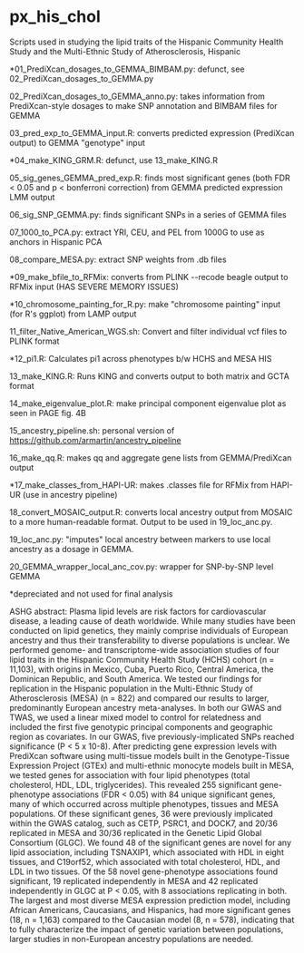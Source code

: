 # px_his_chol
Scripts used in studying the lipid traits of the Hispanic Community Health Study and the Multi-Ethnic Study of Atherosclerosis, Hispanic

*01_PrediXcan_dosages_to_GEMMA_BIMBAM.py: defunct, see 02_PrediXcan_dosages_to_GEMMA.py

02_PrediXcan_dosages_to_GEMMA_anno.py: takes information from PrediXcan-style dosages to make SNP annotation and BIMBAM files for GEMMA

03_pred_exp_to_GEMMA_input.R: converts predicted expression (PrediXcan output) to GEMMA "genotype" input

*04_make_KING_GRM.R: defunct, use 13_make_KING.R

05_sig_genes_GEMMA_pred_exp.R: finds most significant genes (both FDR < 0.05 and p < bonferroni correction) from GEMMA predicted expression LMM output

06_sig_SNP_GEMMA.py: finds significant SNPs in a series of GEMMA files

07_1000_to_PCA.py: extract YRI, CEU, and PEL from 1000G to use as anchors in Hispanic PCA

08_compare_MESA.py: extract SNP weights from .db files

*09_make_bfile_to_RFMix: converts from PLINK --recode beagle output to RFMix input (HAS SEVERE MEMORY ISSUES)

*10_chromosome_painting_for_R.py: make "chromosome painting" input (for R's ggplot) from LAMP output

11_filter_Native_American_WGS.sh: Convert and filter individual vcf files to PLINK format

*12_pi1.R: Calculates pi1 across phenotypes b/w HCHS and MESA HIS

13_make_KING.R: Runs KING and converts output to both matrix and GCTA format

14_make_eigenvalue_plot.R: make principal component eigenvalue plot as seen in PAGE fig. 4B

15_ancestry_pipeline.sh: personal version of https://github.com/armartin/ancestry_pipeline

16_make_qq.R: makes qq and aggregate gene lists from GEMMA/PrediXcan output

*17_make_classes_from_HAPI-UR: makes .classes file for RFMix from HAPI-UR (use in ancestry pipeline)

18_convert_MOSAIC_output.R: converts local ancestry output from MOSAIC to a more human-readable format. Output to be used in 19_loc_anc.py.

19_loc_anc.py: "imputes" local ancestry between markers to use local ancestry as a dosage in GEMMA.

20_GEMMA_wrapper_local_anc_cov.py: wrapper for SNP-by-SNP level GEMMA

*depreciated and not used for final analysis

ASHG abstract: Plasma lipid levels are risk factors for cardiovascular disease, a leading cause of death worldwide. While many studies have been conducted on lipid genetics, they mainly comprise individuals of European ancestry and thus their transferability to diverse populations is unclear. We performed genome- and transcriptome-wide association studies of four lipid traits in the Hispanic Community Health Study (HCHS) cohort (n = 11,103), with origins in Mexico, Cuba, Puerto Rico, Central America, the Dominican Republic, and South America. We tested our findings for replication in the Hispanic population in the Multi-Ethnic Study of Atherosclerosis (MESA) (n = 822) and compared our results to larger, predominantly European ancestry meta-analyses. In both our GWAS and TWAS, we used a linear mixed model to control for relatedness and included the first five genotypic principal components and geographic region as covariates. In our GWAS, five previously-implicated SNPs reached significance (P < 5 x 10-8). After predicting gene expression levels with PrediXcan software using multi-tissue models built in the Genotype-Tissue Expression Project (GTEx) and multi-ethnic monocyte models built in MESA, we tested genes for association with four lipid phenotypes (total cholesterol, HDL, LDL, triglycerides). This revealed 255 significant gene-phenotype associations (FDR < 0.05) with 84 unique significant genes, many of which occurred across multiple phenotypes, tissues and MESA populations. Of these significant genes, 36 were previously implicated within the GWAS catalog, such as CETP, PSRC1, and DOCK7, and 20/36 replicated in MESA and 30/36 replicated in the Genetic Lipid Global Consortium (GLGC). We found 48 of the significant genes are novel for any lipid association, including TSNAXIP1, which associated with HDL in eight tissues, and C19orf52, which associated with total cholesterol, HDL, and LDL in two tissues. Of the 58 novel gene-phenotype associations found significant, 19 replicated independently in MESA and 42 replicated independently in GLGC at P < 0.05, with 8 associations replicating in both. The largest and most diverse MESA expression prediction model, including African Americans, Caucasians, and Hispanics, had more significant genes (18, n = 1,163) compared to the Caucasian model (8, n = 578), indicating that to fully characterize the impact of genetic variation between populations, larger studies in non-European ancestry populations are needed.

